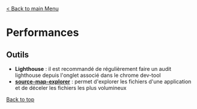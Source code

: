 [< Back to main Menu](https://github.com/gsoulie/angular-resources/blob/master/ng-sheet.md)    

# Performances   

## Outils

* **Lighthouse** : il est recommandé de régulièrement faire un audit lighthouse depuis l'onglet associé dans le chrome dev-tool
* **[source-map-explorer](https://www.npmjs.com/package/source-map-explorer)** : permet d'explorer les fichiers d'une application et de déceler les fichiers les plus volumineux

[Back to top](#performances)
